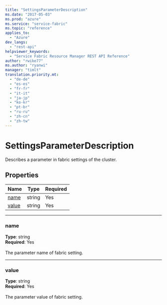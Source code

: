 ```yaml
---
title: "SettingsParameterDescription"
ms.date: "2017-05-03"
ms.prod: "azure"
ms.service: "service-fabric"
ms.topic: "reference"
applies_to: 
  - "Azure"
dev_langs: 
  - "rest-api"
helpviewer_keywords: 
  - "Service Fabric Resource Manager REST API Reference"
author: "rwike77"
ms.author: "ryanwi"
manager: "timlt"
translation.priority.mt: 
  - "de-de"
  - "es-es"
  - "fr-fr"
  - "it-it"
  - "ja-jp"
  - "ko-kr"
  - "pt-br"
  - "ru-ru"
  - "zh-cn"
  - "zh-tw"
---
```

# SettingsParameterDescription

Describes a parameter in fabric settings of the cluster.

## Properties
| Name | Type | Required |
| --- | --- | --- |
| [name](#name) | string | Yes |
| [value](#value) | string | Yes |

____
### name
__Type__: string <br/>
__Required__: Yes<br/>
<br/>
The parameter name of fabric setting.

____
### value
__Type__: string <br/>
__Required__: Yes<br/>
<br/>
The parameter value of fabric setting.
